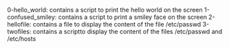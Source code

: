 0-hello_world: contains a script to print the hello world on the screen
1-confused_smiley: contains a script to print a smiley face on the screen
2-hellofile: contains a file to display the content of the file /etc/passwd
3-twofiles: contains a scriptto display the content of the files /etc/passwd and /etc/hosts
